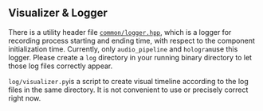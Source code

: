 ## Visualizer & Logger

There is a utility header file [`common/logger.hpp`][1], which is a logger for recording process starting
and ending time, with respect to the component initialization time. Currently, only `audio_pipeline`
and `hologram`use this logger. Please create a `log` directory in your running binary directory to
let those log files correctly appear.

`log/visualizer.py`is a script to create visual timeline according to the log files in the same
directory. It is not convenient to use or precisely correct right now.

[1]: https://illixr.github.io/ILLIXR/api/html/classILLIXR_1_1start__end__logger.html
